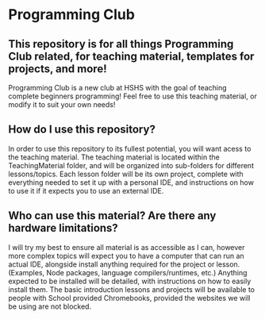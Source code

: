 # Programming Club
## This repository is for all things Programming Club related, for teaching material, templates for projects, and more!
Programming Club is a new club at HSHS with the goal of teaching complete beginners programming!
Feel free to use this teaching material, or modify it to suit your own needs!

## How do I use this repository?
In order to use this repository to its fullest potential, you will want acess to the teaching material.
The teaching material is located within the TeachingMaterial folder, and will be organized into sub-folders for different lessons/topics.
Each lesson folder will be its own project, complete with everything needed to set it up with a personal IDE, and instructions on how to use it if it expects you to use an external IDE.

## Who can use this material? Are there any hardware limitations?
I will try my best to ensure all material is as accessible as I can, however more complex topics will expect you to have a computer that can run an actual IDE, alongside install anything required for the project or lesson. (Examples, Node packages, language compilers/runtimes, etc.)
Anything expected to be installed will be detailed, with instructions on how to easily install them. The basic introduction lessons and projects will be available to people with School provided Chromebooks, provided the websites we will be using are not blocked.